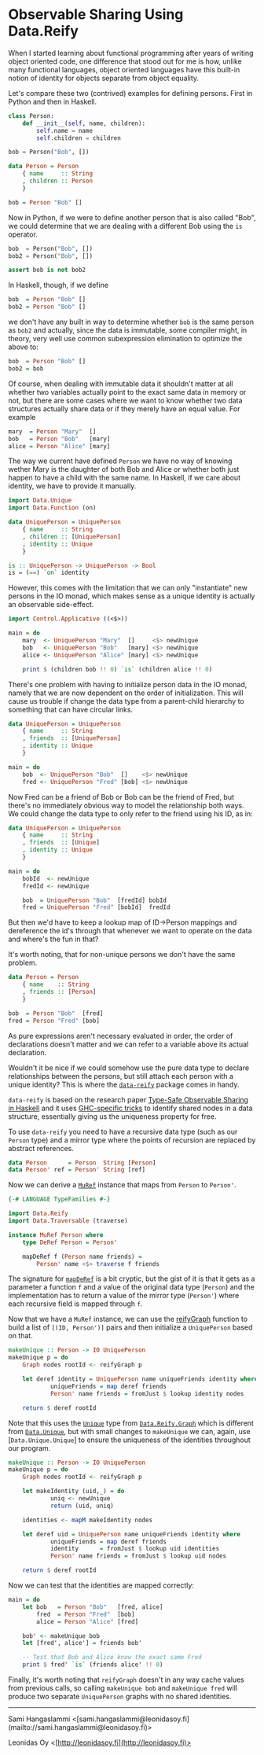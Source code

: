
# Observable Sharing Using Data.Reify

When I started learning about functional programming after years of writing object oriented code, one difference that stood out for me is how, unlike many functional languages, object oriented languages have this built-in notion of identity for objects separate from object equality.

Let's compare these two (contrived) examples for defining persons. First in Python and then in Haskell.

```python
class Person:
    def __init__(self, name, children):
        self.name = name
        self.children = children

bob = Person("Bob", [])
```

```haskell
data Person = Person
    { name     :: String
    , children :: Person
    }

bob = Person "Bob" []
```

Now in Python, if we were to define another person that is also called "Bob", we could determine that we are dealing with a different Bob using the `is` operator.

```python
bob  = Person("Bob", [])
bob2 = Person("Bob", [])

assert bob is not bob2
```

In Haskell, though, if we define

```haskell
bob  = Person "Bob" []
bob2 = Person "Bob" []
```

we don't have any built in way to determine whether `bob` is the same person as `bob2` and actually, since the data is immutable, some compiler might, in theory, very well use common subexpression elimination to optimize the above to:

```haskell
bob  = Person "Bob" []
bob2 = bob
```

Of course, when dealing with immutable data it shouldn't matter at all whether two variables actually point to the exact same data in memory or not, but there are some cases where we want to know whether two data structures actually share data or if they merely have an equal value. For example

```haskell
mary  = Person "Mary"  []
bob   = Person "Bob"   [mary]
alice = Person "Alice" [mary]
```

The way we current have defined `Person` we have no way of knowing wether Mary is the daughter of both Bob and Alice or whether both just happen to have a child with the same name. In Haskell, if we care about identity, we have to provide it manually.

```haskell
import Data.Unique
import Data.Function (on)

data UniquePerson = UniquePerson
    { name     :: String
    , children :: [UniquePerson]
    , identity :: Unique
    }

is :: UniquePerson -> UniquePerson -> Bool
is = (==) `on` identity
```

However, this comes with the limitation that we can only "instantiate" new persons in the IO monad, which makes sense as a unique identity is actually an observable side-effect.

```haskell
import Control.Applicative ((<$>))

main = do
    mary  <- UniquePerson "Mary"  []     <$> newUnique
    bob   <- UniquePerson "Bob"   [mary] <$> newUnique
    alice <- UniquePerson "Alice" [mary] <$> newUnique

    print $ (children bob !! 0) `is` (children alice !! 0)
```


There's one problem with having to initialize person data in the IO monad, namely that we are now dependent on the order of initialization. This will cause us trouble if change the data type from a parent-child hierarchy to something that can have circular links.

```haskell
data UniquePerson = UniquePerson
    { name     :: String
    , friends  :: [UniquePerson]
    , identity :: Unique
    }

main = do
    bob  <- UniquePerson "Bob"  []    <$> newUnique
    fred <- UniquePerson "Fred" [bob] <$> newUnique
```

Now Fred can be a friend of Bob or Bob can be the friend of Fred, but there's no immediately obvious way to model the relationship both ways. We could change the data type to only refer to the friend using his ID, as in:


```haskell
data UniquePerson = UniquePerson
    { name     :: String
    , friends  :: [Unique]
    , identity :: Unique
    }

main = do
    bobId  <- newUnique
    fredId <- newUnique

    bob  = UniquePerson "Bob"  [fredId] bobId
    fred = UniquePerson "Fred" [bobId]  fredId
```

But then we'd have to keep a lookup map of ID->Person mappings and dereference the id's through that whenever we want to operate on the data and where's the fun in that?


It's worth noting, that for non-unique persons we don't have the same problem.

```haskell
data Person = Person
    { name    :: String
    , friends :: [Person]
    }

bob  = Person "Bob"  [fred]
fred = Person "Fred" [bob]
```

As pure expressions aren't necessary evaluated in order, the order of declarations doesn't matter and we can refer to a variable above its actual declaration.

Wouldn't it be nice if we could somehow use the pure data type to declare relationships between the persons, but still attach each person with a unique identity? This is where the [`data-reify`](http://hackage.haskell.org/package/data-reify) package comes in handy.

`data-reify` is based on the research paper [Type-Safe Observable Sharing in Haskell](http://www.cs.uu.nl/wiki/pub/Afp/CourseLiterature/Gill-09-TypeSafeReification.pdf) and it uses [GHC-specific tricks](http://hackage.haskell.org/packages/archive/base/latest/doc/html/System-Mem-StableName.html) to identify shared nodes in a data structure, essentially giving us the uniqueness property for free.

To use `data-reify` you need to have a recursive data type (such as our `Person` type) and a mirror type where the points of recursion are replaced by abstract references.

```haskell
data Person      = Person  String [Person]
data Person' ref = Person' String [ref]
```

Now we can derive a [`MuRef`](http://hackage.haskell.org/packages/archive/data-reify/latest/doc/html/Data-Reify.html#t:MuRef) instance that maps from `Person` to `Person'`.

```haskell
{-# LANGUAGE TypeFamilies #-}

import Data.Reify
import Data.Traversable (traverse)

instance MuRef Person where
    type DeRef Person = Person'

    mapDeRef f (Person name friends) =
        Person' name <$> traverse f friends
```

The signature for [`mapDeRef`](http://hackage.haskell.org/packages/archive/data-reify/latest/doc/html/Data-Reify.html#v:mapDeRef) is a bit cryptic, but the gist of it is that it gets as a parameter a function `f` and a value of the original data type (`Person`) and the implementation has to return a value of the mirror type (`Person'`) where each recursive field is mapped through `f`.

Now that we have a `MuRef` instance, we can use the [reifyGraph](http://hackage.haskell.org/packages/archive/data-reify/latest/doc/html/Data-Reify.html#v:reifyGraph) function to build a list of `[(ID, Person')]` pairs and then initialize a `UniquePerson` based on that.

```haskell
makeUnique :: Person -> IO UniquePerson
makeUnique p = do
    Graph nodes rootId <- reifyGraph p

    let deref identity = UniquePerson name uniqueFriends identity where
            uniqueFriends = map deref friends
            Person' name friends = fromJust $ lookup identity nodes

    return $ deref rootId
```

Note that this uses the [`Unique`](http://hackage.haskell.org/packages/archive/data-reify/latest/doc/html/Data-Reify-Graph.html#t:Unique) type from [`Data.Reify.Graph`](http://hackage.haskell.org/packages/archive/data-reify/latest/doc/html/Data-Reify-Graph.html) which is different from [`Data.Unique`](http://hackage.haskell.org/packages/archive/base/latest/doc/html/Data-Unique.html), but with small changes to `makeUnique` we can, again, use [`Data.Unique.Unique`] to ensure the uniqueness of the identities throughout our program.

```haskell
makeUnique :: Person -> IO UniquePerson
makeUnique p = do
    Graph nodes rootId <- reifyGraph p

    let makeIdentity (uid,_) = do
            uniq <- newUnique
            return (uid, uniq)

    identities <- mapM makeIdentity nodes

    let deref uid = UniquePerson name uniqueFriends identity where
            uniqueFriends = map deref friends
            identity      = fromJust $ lookup uid identities
            Person' name friends = fromJust $ lookup uid nodes

    return $ deref rootId
```

Now we can test that the identities are mapped correctly:

```haskell
main = do
    let bob   = Person "Bob"   [fred, alice]
        fred  = Person "Fred"  [bob]
        alice = Person "Alice" [fred]

    bob' <- makeUnique bob
    let [fred', alice'] = friends bob'

    -- Test that Bob and Alice know the exact same Fred
    print $ fred' `is` (friends alice' !! 0)
```

Finally, it's worth noting that `reifyGraph` doesn't in any way cache values from previous calls, so calling `makeUnique bob` and `makeUnique fred` will produce two separate `UniquePerson` graphs with no shared identities.


<hr/>
Sami Hangaslammi <[sami.hangaslammi@leonidasoy.fi](mailto://sami.hangaslammi@leonidasoy.fi)>

Leonidas Oy <[http://leonidasoy.fi](http://leonidasoy.fi)>
